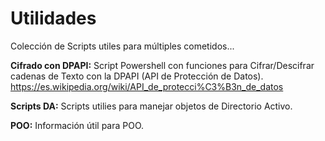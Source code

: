 # Utilidades
Colección de Scripts utiles para múltiples cometidos...

**Cifrado con DPAPI:** Script Powershell con funciones para Cifrar/Descifrar cadenas de Texto con la DPAPI (API de Protección de Datos). https://es.wikipedia.org/wiki/API_de_protecci%C3%B3n_de_datos

**Scripts DA:** Scripts utilies para manejar objetos de Directorio Activo. 

**POO:** Información útil para POO. 
